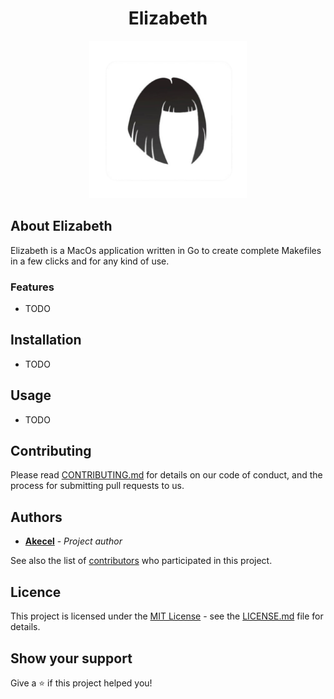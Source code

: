 <h1 align="center"> Elizabeth </h1>

<p align="center">
    <img alt="Elizabeth" src="build/appicon.png" width="50%"/>
</p>

## About Elizabeth

Elizabeth is a MacOs application written in Go to create complete Makefiles in a few clicks and for any kind of use.

### Features

- TODO

## Installation

- TODO

## Usage

- TODO

## Contributing

Please read [CONTRIBUTING.md](https://github.com/Akecel/elizabeth/blob/master/CONTRIBUTING.md) for details on our code of conduct, and the process for submitting pull requests to us.

## Authors

* [**Akecel**](https://github.com/Akecel) - *Project author*

See also the list of [contributors](https://github.com/Akecel/elizabeth/graphs/contributors) who participated in this project.

## Licence

This project is licensed under the [MIT License](https://opensource.org/licenses)  - see the [LICENSE.md](https://github.com/Akecel/elizabeth/blob/master/LICENSE) file for details.

## Show your support

Give a ⭐️ if this project helped you!
